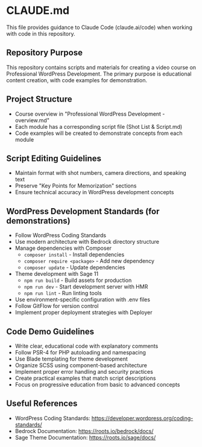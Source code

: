 # CLAUDE.md

This file provides guidance to Claude Code (claude.ai/code) when working with code in this repository.

## Repository Purpose
This repository contains scripts and materials for creating a video course on Professional WordPress Development. The primary purpose is educational content creation, with code examples for demonstration.

## Project Structure
- Course overview in "Professional WordPress Development - overview.md"
- Each module has a corresponding script file (Shot List & Script.md)
- Code examples will be created to demonstrate concepts from each module

## Script Editing Guidelines
- Maintain format with shot numbers, camera directions, and speaking text
- Preserve "Key Points for Memorization" sections
- Ensure technical accuracy in WordPress development concepts

## WordPress Development Standards (for demonstrations)
- Follow WordPress Coding Standards
- Use modern architecture with Bedrock directory structure
- Manage dependencies with Composer
  - `composer install` - Install dependencies
  - `composer require <package>` - Add new dependency
  - `composer update` - Update dependencies
- Theme development with Sage 11
  - `npm run build` - Build assets for production
  - `npm run dev` - Start development server with HMR
  - `npm run lint` - Run linting tools
- Use environment-specific configuration with .env files
- Follow GitFlow for version control
- Implement proper deployment strategies with Deployer

## Code Demo Guidelines
- Write clear, educational code with explanatory comments
- Follow PSR-4 for PHP autoloading and namespacing
- Use Blade templating for theme development
- Organize SCSS using component-based architecture
- Implement proper error handling and security practices
- Create practical examples that match script descriptions
- Focus on progressive education from basic to advanced concepts

## Useful References
- WordPress Coding Standards: https://developer.wordpress.org/coding-standards/
- Bedrock Documentation: https://roots.io/bedrock/docs/
- Sage Theme Documentation: https://roots.io/sage/docs/